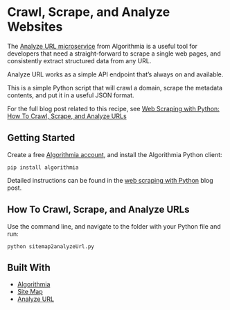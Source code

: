 # Crawl, Scrape, and Analyze Websites

The [Analyze URL microservice](https://algorithmia.com/algorithms/web/AnalyzeURL) from Algorithmia is a useful tool for developers that need a straight-forward to scrape a single web pages, and consistently extract structured data from any URL.

Analyze URL works as a simple API endpoint that’s always on and available.

This is a simple Python script that will crawl a domain, scrape the metadata contents, and put it in a useful JSON format.

For the full blog post related to this recipe, see [Web Scraping with Python: How To Crawl, Scrape, and Analyze URLs](http://blog.algorithmia.com/web-scraping-crawling-python/)

## Getting Started

Create a free [Algorithmia account](https://algorithmia.com/signup), and install the Algorithmia Python client:

``` 
pip install algorithmia 
```

Detailed instructions can be found in the [web scraping with Python](http://blog.algorithmia.com/web-scraping-crawling-python/) blog post. 

## How To Crawl, Scrape, and Analyze URLs

Use the command line, and navigate to the folder with your Python file and run:

```
python sitemap2analyzeUrl.py
```

## Built With

* [Algorithmia](https://algorithmia.com)
* [Site Map](https://algorithmia.com/algorithms/web/SiteMap)
* [Analyze URL](https://algorithmia.com/algorithms/web/AnalyzeURL)

